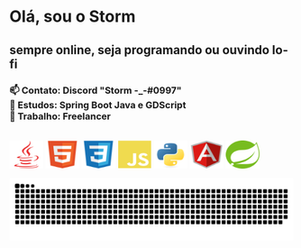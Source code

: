 # Olá, sou o Storm
## sempre online, seja programando ou ouvindo lo-fi
### 📫 Contato: Discord "Storm -_-#0997" <br> 🌱 Estudos: Spring Boot Java e GDScript <br> 🔭 Trabalho: Freelancer 

<div><br>
  <img alt="Storm-Java" height="50" width="60" src="https://raw.githubusercontent.com/devicons/devicon/master/icons/java/java-plain.svg">
  <img alt="Storm-HTML" height="50" width="60" src="https://raw.githubusercontent.com/devicons/devicon/master/icons/html5/html5-original.svg">
  <img alt="Storm-CSS" height="50" width="60" src="https://raw.githubusercontent.com/devicons/devicon/master/icons/css3/css3-original.svg">
  <img alt="Storm-JavaScript" height="50" width="60" src="https://raw.githubusercontent.com/devicons/devicon/master/icons/javascript/javascript-plain.svg">
  <img alt="Storm-Python" height="50" width="60" src="https://raw.githubusercontent.com/devicons/devicon/master/icons/python/python-original.svg">
  <img alt="Storm-Angular" height="50" width="60" src="https://github.com/devicons/devicon/blob/master/icons/angularjs/angularjs-original.svg">
  <img alt="Storm-Spring" height="50" width="60" src="https://github.com/devicons/devicon/blob/master/icons/spring/spring-original.svg">
  
</div>
<!--
<div>
  <img width="60%" src="https://github-readme-stats.vercel.app/api?username=StormFubuki&show_icons=true&theme=dracula&include_all_commits=true&count_private=true"/>
  <img width="35%" alt="Storm-Welcome" src="https://cdn.discordapp.com/attachments/647179399757824003/874077537104445470/Emoji_especial_do_storm.png">
  <img alt="Storm-Welcome" src="https://cdn.discordapp.com/attachments/647179399757824003/874077537104445470/Emoji_especial_do_storm.png">

:notes: Estou sempre online, seja programando ou ouvindo lo-fi
  <a href="https://github.com/StormFubuki">
  <! --<img height="180em" src="https://github-readme-stats.vercel.app/api/top-langs/?username=StormFubuki&layout=compact&langs_count=7&theme=dracula"/>- ->
</div>
-->
<div> 
 
  ![Snake animation](https://github.com/StormFubuki/StormFubuki/blob/output/github-contribution-grid-snake.svg)
</div>
